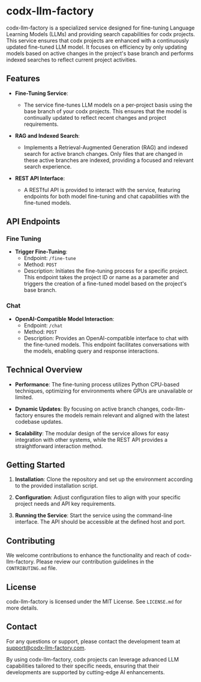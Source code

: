 # codx-llm-factory

codx-llm-factory is a specialized service designed for fine-tuning Language Learning Models (LLMs) and providing search capabilities for codx projects. This service ensures that codx projects are enhanced with a continuously updated fine-tuned LLM model. It focuses on efficiency by only updating models based on active changes in the project's base branch and performs indexed searches to reflect current project activities.

## Features

- **Fine-Tuning Service**: 
  - The service fine-tunes LLM models on a per-project basis using the base branch of your codx projects. This ensures that the model is continually updated to reflect recent changes and project requirements.

- **RAG and Indexed Search**:
  - Implements a Retrieval-Augmented Generation (RAG) and indexed search for active branch changes. Only files that are changed in these active branches are indexed, providing a focused and relevant search experience.

- **REST API Interface**:
  - A RESTful API is provided to interact with the service, featuring endpoints for both model fine-tuning and chat capabilities with the fine-tuned models.

## API Endpoints

### Fine Tuning
- **Trigger Fine-Tuning**:
  - Endpoint: `/fine-tune`
  - Method: `POST`
  - Description: Initiates the fine-tuning process for a specific project. This endpoint takes the project ID or name as a parameter and triggers the creation of a fine-tuned model based on the project's base branch.

### Chat
- **OpenAI-Compatible Model Interaction**:
  - Endpoint: `/chat`
  - Method: `POST`
  - Description: Provides an OpenAI-compatible interface to chat with the fine-tuned models. This endpoint facilitates conversations with the models, enabling query and response interactions.

## Technical Overview

- **Performance**: The fine-tuning process utilizes Python CPU-based techniques, optimizing for environments where GPUs are unavailable or limited.
  
- **Dynamic Updates**: By focusing on active branch changes, codx-llm-factory ensures the models remain relevant and aligned with the latest codebase updates.

- **Scalability**: The modular design of the service allows for easy integration with other systems, while the REST API provides a straightforward interaction method.

## Getting Started

1. **Installation**: Clone the repository and set up the environment according to the provided installation script.
  
2. **Configuration**: Adjust configuration files to align with your specific project needs and API key requirements.

3. **Running the Service**: Start the service using the command-line interface. The API should be accessible at the defined host and port.

## Contributing

We welcome contributions to enhance the functionality and reach of codx-llm-factory. Please review our contribution guidelines in the `CONTRIBUTING.md` file.

## License

codx-llm-factory is licensed under the MIT License. See `LICENSE.md` for more details.

## Contact

For any questions or support, please contact the development team at [support@codx-llm-factory.com](mailto:support@codx-llm-factory.com).

By using codx-llm-factory, codx projects can leverage advanced LLM capabilities tailored to their specific needs, ensuring that their developments are supported by cutting-edge AI enhancements.